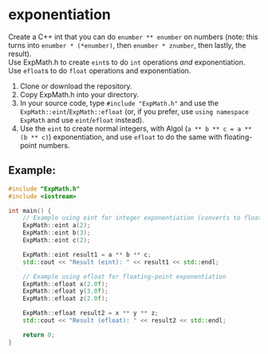 # exponentiation

Create a C++ int that you can do `enumber ** enumber` on numbers (note: this turns into `enumber * (*enumber)`, then `enumber * znumber`, then lastly, the result).\
Use ExpMath.h to create `eint`s to do `int` operations _and_ exponentiation. Use `efloat`s to do `float` operations and exponentiation.

1. Clone or download the repository.
2. Copy ExpMath.h into your directory.
3. In your source code, type `#include "ExpMath.h"` and use the `ExpMath::eint`/`ExpMath::efloat` (or, if you prefer, use `using namespace ExpMath` and use `eint`/`efloat` instead).
4. Use the `eint` to create normal integers, with Algol (`a ** b ** c = a ** (b ** c)`) exponentiation, and use `efloat` to do the same with floating-point numbers.
## Example: 
``` cpp
#include "ExpMath.h"
#include <iostream>

int main() {
	// Example using eint for integer exponentiation (converts to floating points when exponentiating):
	ExpMath::eint a(2);
	ExpMath::eint b(3);
	ExpMath::eint c(2);

	ExpMath::eint result1 = a ** b ** c;
	std::cout << "Result (eint): " << result1 << std::endl;

	// Example using efloat for floating-point exponentiation
	ExpMath::efloat x(2.0f);
	ExpMath::efloat y(3.0f);
	ExpMath::efloat z(2.0f);

	ExpMath::efloat result2 = x ** y ** z;
	std::cout << "Result (efloat): " << result2 << std::endl;

	return 0;
}
```
